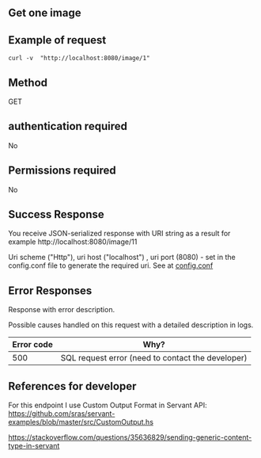 ## Get one image

## Example of request
```
curl -v  "http://localhost:8080/image/1"
```
## Method 
GET

## authentication required 
No

## Permissions required 
No

## Success Response

You receive JSON-serialized response with URI string as a result for example http://localhost:8080/image/11  

Uri scheme ("Http"), uri host ("localhost") , uri port  (8080)  - set in the config.conf file to generate the required uri. See at [config.conf](config.conf)


## Error Responses

Response with error description. 

Possible causes handled on this request with a detailed description in logs. 

| Error code          | Why?                                                                |
| ----------------- | ------------------------------------------------------------------ |
| 500 | SQL request error (need to contact the developer) |







## References for developer
For this endpoint I use Custom Output Format in Servant API: 
https://github.com/sras/servant-examples/blob/master/src/CustomOutput.hs

https://stackoverflow.com/questions/35636829/sending-generic-content-type-in-servant